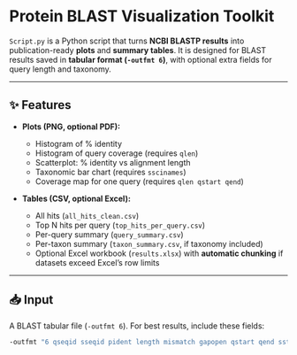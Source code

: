 # Protein BLAST Visualization Toolkit

`Script.py` is a Python script that turns **NCBI BLASTP results** into publication-ready **plots** and **summary tables**. 
It is designed for BLAST results saved in **tabular format (`-outfmt 6`)**, with optional extra fields for query length and taxonomy.

---

## ✨ Features

- **Plots (PNG, optional PDF):**
  - Histogram of % identity 
  - Histogram of query coverage (requires `qlen`) 
  - Scatterplot: % identity vs alignment length 
  - Taxonomic bar chart (requires `sscinames`) 
  - Coverage map for one query (requires `qlen qstart qend`) 

- **Tables (CSV, optional Excel):**
  - All hits (`all_hits_clean.csv`) 
  - Top N hits per query (`top_hits_per_query.csv`) 
  - Per-query summary (`query_summary.csv`) 
  - Per-taxon summary (`taxon_summary.csv`, if taxonomy included) 
  - Optional Excel workbook (`results.xlsx`) with **automatic chunking** if datasets exceed Excel’s row limits 

---

## 📥 Input

A BLAST tabular file (`-outfmt 6`). 
For best results, include these fields:

```bash
-outfmt "6 qseqid sseqid pident length mismatch gapopen qstart qend sstart send evalue bitscore qlen slen staxids sscinames salltitles"
